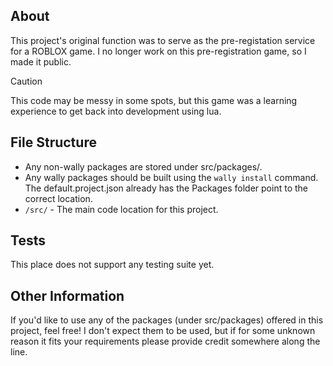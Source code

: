 ## About

This project's original function was to serve as the pre-registation service for a ROBLOX game. I no longer work on this pre-registration game, so I made it public.

> [!CAUTION]
> This code may be messy in some spots, but this game was a learning experience to get back into development using lua.


## File Structure

- Any non-wally packages are stored under src/packages/.
- Any wally packages should be built using the `wally install` command. The default.project.json already has the Packages folder point to the correct location.
- `/src/` - The main code location for this project.

## Tests

This place does not support any testing suite yet.

## Other Information

If you'd like to use any of the packages (under src/packages) offered in this project, feel free! I don't expect them to be used, but if for some unknown reason it fits your requirements please provide credit somewhere along the line.